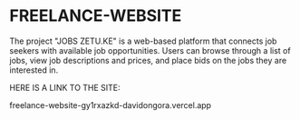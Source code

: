 # FREELANCE-WEBSITE
The project "JOBS ZETU.KE" is a web-based platform that connects job seekers with available job opportunities. Users can browse through a list of jobs, view job descriptions and prices, and place bids on the jobs they are interested in. 

HERE IS A LINK TO THE SITE:


freelance-website-gy1rxazkd-davidongora.vercel.app
